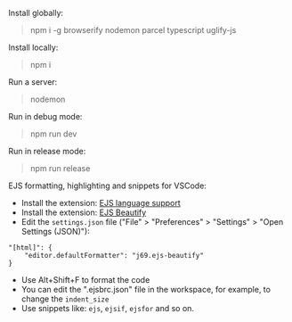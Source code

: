 Install globally:

> npm i -g browserify nodemon parcel typescript uglify-js

Install locally:

> npm i

Run a server:

> nodemon

Run in debug mode:

> npm run dev

Run in release mode:

> npm run release

EJS formatting, highlighting and snippets for VSCode:

- Install the extension: [EJS language support](https://marketplace.visualstudio.com/items?itemName=DigitalBrainstem.javascript-ejs-support)
- Install the extension: [EJS Beautify](https://marketplace.visualstudio.com/items?itemName=j69.ejs-beautify)
- Edit the `settings.json` file ("File" > "Preferences" > "Settings" > "Open Settings (JSON)"):

```
"[html]": {
    "editor.defaultFormatter": "j69.ejs-beautify"
}
```

- Use Alt+Shift+F to format the code
- You can edit the ".ejsbrc.json" file in the workspace, for example, to change the `indent_size`
- Use snippets like: `ejs`, `ejsif`, `ejsfor` and so on.
